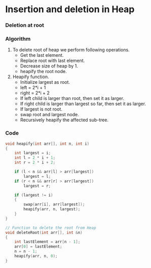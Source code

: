 # Insertion and deletion in Heap

### Deletion at root

### Algorithm

1. To delete root of heap we perform following operations.
   - Get the last element.
   - Replace root with last element.
   - Decrease size of heap by 1.
   - heapify the root node.
2. Heapify function.
   - Initialize largest as root.
   - left = 2\*i + 1
   - right = 2\*i + 2
   - If left child is larger than root, then set it as larger.
   - If right child is larger than largest so far, then set it as larger.
   - If largest is not root.
   - swap root and largest node.
   - Recursively heapify the affected sub-tree.

### Code

```cpp
void heapify(int arr[], int n, int i)
{
    int largest = i;
    int l = 2 * i + 1;
    int r = 2 * i + 2;

    if (l < n && arr[l] > arr[largest])
        largest = l;
    if (r < n && arr[r] > arr[largest])
        largest = r;

    if (largest != i)
    {
        swap(arr[i], arr[largest]);
        heapify(arr, n, largest);
    }
}

// Function to delete the root from Heap
void deleteRoot(int arr[], int &n)
{
    int lastElement = arr[n - 1];
    arr[0] = lastElement;
    n = n - 1;
    heapify(arr, n, 0);
}
```
